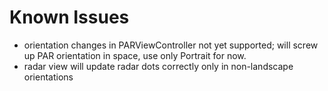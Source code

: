 # Known Issues

* orientation changes in PARViewController not yet supported; will screw up PAR orientation in space, use only Portrait for now.
* radar view will update radar dots correctly only in non-landscape orientations